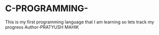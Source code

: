 # C-PROGRAMMING-
This is my first programming language that I am learning so lets track my progress
Author-PRATYUSH MAHIK
